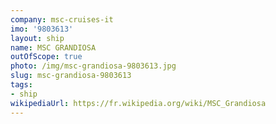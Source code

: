 ```yaml
---
company: msc-cruises-it
imo: '9803613'
layout: ship
name: MSC GRANDIOSA
outOfScope: true
photo: /img/msc-grandiosa-9803613.jpg
slug: msc-grandiosa-9803613
tags:
- ship
wikipediaUrl: https://fr.wikipedia.org/wiki/MSC_Grandiosa
---
```

